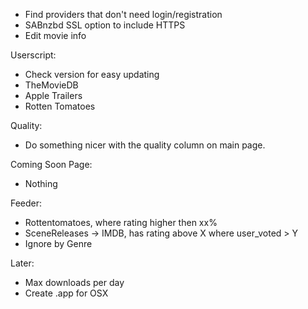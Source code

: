 * Find providers that don't need login/registration
* SABnzbd SSL option to include HTTPS
* Edit movie info

Userscript:

* Check version for easy updating
* TheMovieDB
* Apple Trailers
* Rotten Tomatoes

Quality:

* Do something nicer with the quality column on main page.

Coming Soon Page:

* Nothing

Feeder:

* Rottentomatoes, where rating higher then xx%
* SceneReleases -> IMDB, has rating above X where user_voted > Y
* Ignore by Genre

Later:

* Max downloads per day
* Create .app for OSX